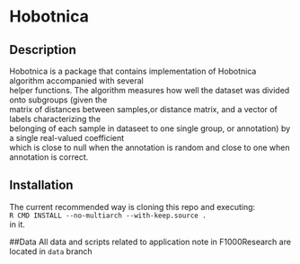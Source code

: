 # Hobotnica
## Description
Hobotnica is a package that contains implementation of Hobotnica algorithm accompanied with  several  
helper functions. The algorithm measures how well the dataset was divided onto subgroups (given the  
matrix of distances between samples,or distance matrix, and a vector of labels characterizing the  
belonging of each sample in dataseet to one single group, or annotation) by a single real-valued coefficient  
which is close to null when the annotation is random and close to one when annotation is correct.

## Installation
The current recommended way is cloning this repo and executing:  
`R CMD INSTALL --no-multiarch --with-keep.source .`  
in it.

##Data 
All data and scripts related to application note in F1000Research are located in `data` branch
